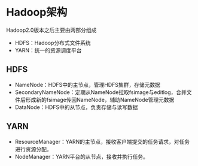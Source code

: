 # Hadoop架构

Hadoop2.0版本之后主要由两部分组成

- HDFS：Hadoop分布式文件系统
- YARN：统一的资源调度平台



## HDFS

- NameNode：HDFS中的主节点，管理HDFS集群，存储元数据
- SecondaryNameNode：定期从NameNode拉取fsimage与editlog，合并文件后形成新的fsimage传回NameNode，辅助NameNode管理元数据
- DataNode：HDFS中的从节点，负责存储与读写数据



## YARN

- ResourceManager：YARN的主节点，接收客户端提交的任务请求，对任务进行资源分配。
- NodeManager：YARN平台的从节点，接收并执行任务。